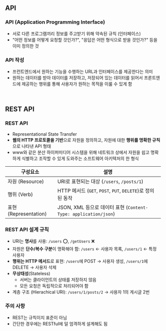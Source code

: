 ## API
### API (Application Programming Interface)
- 서로 다른 프로그램끼리 정보를 주고받기 위해 약속된 규칙 (인터페이스)
- "어떤 정보를 어떻게 요청할 것인가?", "응답은 어떤 형식으로 받을 것인가?" 등을 이미 정의한 것
### API 작성
- 프런트엔드에서 원하는 기능을 수행하는 URL과 인터페이스를 제공한다는 의미 
- 원하는 데이터를 받아 데이터를 저장하고, 저장되어 있는 데이터를 읽어서 프론트엔드에 제공하는 행위를 통해 사용자가 원하는 목적을 이룰 수 있게 함
<br/>

## REST API
### REST API
- Representational State Transfer
- **웹의 HTTP 프로토콜을 기반**으로 자원을 정의하고, 자원에 대한 **행위를 명확한 규칙**으로 나타낸 API 형태
- www와 같은 분산 하이퍼미디어 시스템을 위해 네트워크 상에서 자원을 쉽고 명확하게 식별하고 조작할 수 있게 도와주는 소프트웨어 아키텍처의 한 형식

|구성요소|설명|
|---|---|
|자원 (Resource)|URI로 표현되는 대상 (`/users`, `/posts/1`)|
|행위 (Verb)|HTTP 메서드 (`GET`, `POST`, `PUT`, `DELETE`)로 정의된 동작|
|표현 (Representation)|JSON, XML 등으로 데이터 표현 (`Content-Type: application/json`)|

### REST API 설계 규칙
- URI는 **명사**를 사용: `/users` ⭕, `/getUsers` ❌
- 자원은 **단수/복수 구분**이 명확해야 함: `/users` ← 사용자 목록, `/users/1` ← 특정 사용자
- **행위는 HTTP 메서드**로 표현: `/users`에 POST → 사용자 생성, `/users/1`에 DELETE → 사용자 삭제
- **무상태성**(Stateless)
  - 서버는 클라이언트의 상태를 저장하지 않음
  - 모든 요청은 독립적으로 처리되어야 함
- 계층 구조 (Hierachical URI): `/users/1/posts/2` → 사용자 1의 게시글 2번
### 주의 사항
- REST는 규칙이지 표준이 아님
- 간단한 경우에는 RESTful에 덜 엄격하게 설계해도 됨 